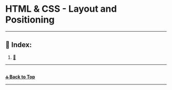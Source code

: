 # HTML & CSS - Layout and Positioning  

---

## 📌 Index:    

1. **[🔻](#)** 


---   

##  



**[🔝 Back to Top](#html--css---layout-and-positioning)**

---